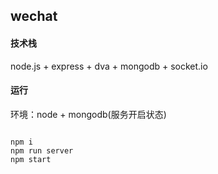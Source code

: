 ## wechat

#### 技术栈

node.js + express + dva + mongodb + socket.io

#### 运行

环境：node + mongodb(服务开启状态)

```

npm i
npm run server
npm start

```
